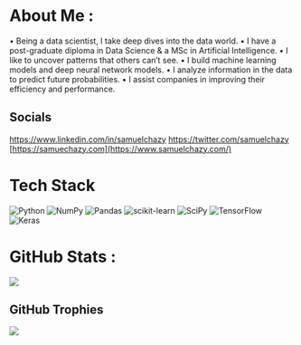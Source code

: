 # About Me :
• Being a data scientist, I take deep dives into the data world.
• I have a post-graduate diploma in Data Science & a MSc in Artificial Intelligence.
• I like to uncover patterns that others can’t see.
• I build machine learning models and deep neural network models.
• I analyze information in the data to predict future probabilities.
• I assist companies in improving their efficiency and performance.

## Socials
https://www.linkedin.com/in/samuelchazy
https://twitter.com/samuelchazy
[https://samuechazy.com](https://www.samuelchazy.com/)

# Tech Stack
![Python](https://img.shields.io/badge/python-3670A0?style=for-the-badge&logo=python&logoColor=ffdd54) ![NumPy](https://img.shields.io/badge/numpy-%23013243.svg?style=for-the-badge&logo=numpy&logoColor=white) ![Pandas](https://img.shields.io/badge/pandas-%23150458.svg?style=for-the-badge&logo=pandas&logoColor=white) ![scikit-learn](https://img.shields.io/badge/scikit--learn-%23F7931E.svg?style=for-the-badge&logo=scikit-learn&logoColor=white) ![SciPy](https://img.shields.io/badge/SciPy-%230C55A5.svg?style=for-the-badge&logo=scipy&logoColor=%white) ![TensorFlow](https://img.shields.io/badge/TensorFlow-%23FF6F00.svg?style=for-the-badge&logo=TensorFlow&logoColor=white) ![Keras](https://img.shields.io/badge/Keras-%23D00000.svg?style=for-the-badge&logo=Keras&logoColor=white)

# GitHub Stats :
![](https://github-readme-streak-stats.herokuapp.com/?user=samuelchazy&theme=tokyonight&hide_border=true)<br/>

## GitHub Trophies
![](https://github-trophies.vercel.app/?username=samuelchazy&theme=tokyonight&no-frame=true&no-bg=false&margin-w=4)
